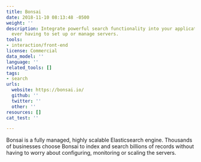 ```yaml
---
title: Bonsai
date: 2018-11-10 08:13:48 -0500
weight: ''
description: Integrate powerful search functionality into your applications, without
  ever having to set up or manage servers.
tools:
- interaction/front-end
license: Commercial
data_model: ''
language: ''
related_tools: []
tags:
- search
urls:
  website: https://bonsai.io/
  github: ''
  twitter: ''
  other: ''
resources: []
cat_test: ''

---
```

Bonsai is a fully managed, highly scalable Elasticsearch engine. Thousands of businesses choose Bonsai to index and search billions of records without having to worry about configuring, monitoring or scaling the servers.
